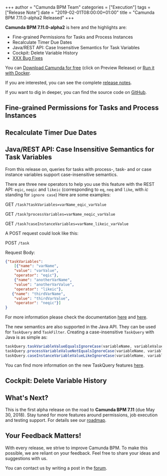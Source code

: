 +++
author = "Camunda BPM Team"
categories = ["Execution"]
tags = ["Release Note"]
date = "2019-02-01T08:00:00+01:00"
title = "Camunda BPM 7.11.0-alpha2 Released"
+++

**Camunda BPM 7.11.0-alpha2** is here and the highlights are:

* Fine-grained Permissions for Tasks and Process Instances
* Recalculate Timer Due Dates
* Java/REST API: Case Insensitive Semantics for Task Variables
* Cockpit: Delete Variable History
* [XXX Bug Fixes](https://app.camunda.com/jira/issues/?jql=issuetype%20%3D%20%22Bug%20Report%22%20AND%20fixVersion%20%3D%207.11.0-alpha2)

You can [Download Camunda for free](https://camunda.com/download/) (click on Preview Release) or [Run it with Docker](https://hub.docker.com/r/camunda/camunda-bpm-platform/).


If you are interested, you can see the complete [release notes](https://app.camunda.com/jira/secure/ReleaseNote.jspa?projectId=10230&version=15374).

If you want to dig in deeper, you can find the source code on [GitHub](https://github.com/camunda/camunda-bpm-platform/releases/tag/7.11.0-alpha2).

<!--more-->

## Fine-grained Permissions for Tasks and Process Instances



## Recalculate Timer Due Dates



## Java/REST API: Case Insensitive Semantics for Task Variables

From this release on, queries for tasks with process-, task- and or case instance variables support case-insensitive semantics.

There are three new operators to help you use this feature with the REST API: `eqic`, `neqic` and `likeic` (corresponding to `eq`, `neq` and `like`, with _ic_ standing for `ignore case`) Here are some examples:

GET `/task?taskVariables=varName_eqic_varValue`

GET `/task?processVariables=varName_neqic_varValue`

GET `/task?caseInstanceVariables=varName_likeic_varValue`


A POST request could look like this:

POST `/task`

Request Body:

```json
{"taskVariables":
    [{"name": "varName",
    "value": "varValue",
    "operator": "eqic"},
    {"name": "anotherVarName",
    "value": "anotherVarValue",
    "operator": "likeic"},
   {"name": "thirdVarName",
    "value": "thirdVarValue",
    "operator": "neqic"}]
}
```

For more information please check the documentation [here](https://docs.camunda.org/manual/latest/reference/rest/task/post-query/) and [here](https://docs.camunda.org/manual/latest/reference/rest/task/get-query/).

The new semantics are also supported in the Java API. They can be used for `TaskQuery` and `TaskFilter`. Creating a case-insensitive `TaskQuery` with Java is as simple as:

```java
taskQuery.taskVariableValueEqualsIgnoreCase(variableName, variableValue)
taskQuery.processVariableValueNotEqualsIgnoreCase(variableName, variableValue)
taskQuery.caseInstanceVariableValueLikeIgnoreCase(variableName, variableValue)
```

You can find more information on the new TaskQuery features [here](https://docs.camunda.org/javadoc/camunda-bpm-platform/7.11/org/camunda/bpm/engine/task/TaskQuery.html).


## Cockpit: Delete Variable History



<!--no-more-->

## What's Next?

This is the first alpha release on the road to **Camunda BPM 7.11** (due May 30, 2018). Stay tuned for more features around permissions, job execution and testing support. For details see our [roadmap](https://camunda.com/learn/community/#roadmap).

## Your Feedback Matters!

With every release, we strive to improve Camunda BPM. To make this possible, we are reliant on your feedback. Feel free to share your ideas and suggestions with us.

You can contact us by writing a post in the [forum](https://forum.camunda.org/).
